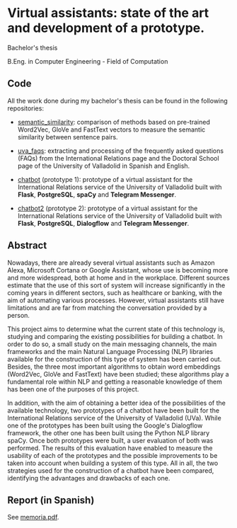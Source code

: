 # Virtual assistants: state of the art and development of a prototype.
Bachelor's thesis

B.Eng. in Computer Engineering - Field of Computation 

## Code 
All the work done during my bachelor's thesis can be found in the following repositories:

- [semantic_similarity](https://www.github.com/pabvald/semantic_similarity): comparison of methods based on pre-trained Word2Vec, GloVe and FastText vectors to measure the semantic similarity between sentence pairs.

- [uva_faqs](https://www.github.com/pabvald/uva_faqs): extracting and processing of the frequently asked questions (FAQs) from the International Relations page and the Doctoral School page of the University of Valladolid in Spanish and English.
- [chatbot](https://www.github.com/pabvald/chatbot) (prototype 1): prototype of a virtual assistant for the International Relations service of the University of Valladolid built with **Flask**, **PostgreSQL**, **spaCy** and **Telegram Messenger**.
- [chatbot2](https://www.github.com/pabvald/chatbot2) (prototype 2): prototype of a virtual assistant for the International Relations service of the University of Valladolid built with **Flask**, **PostgreSQL**, **Dialogflow** and **Telegram Messenger**.



## Abstract 
Nowadays, there are already several virtual assistants such as Amazon Alexa, Microsoft Cortana or Google Assistant, whose use is becoming more and more widespread, both at home and in the workplace. Different sources estimate that the use of this sort of system will increase significantly in the coming years in different sectors, such as healthcare or banking, with the aim of automating various processes. However, virtual assistants still have limitations and are far from matching the conversation provided by a person. 


This project aims to determine what the current state of this technology is, studying and comparing the existing possibilities for building a chatbot. In order to do so, a small study on the main messaging channels, the main frameworks and the main Natural Language Processing (NLP) libraries available for the construction of this type of system has been carried out. Besides, the three most important algorithms to obtain word embeddings (Word2Vec, GloVe and FastText) have been studied; these algorithms play a fundamental role within NLP and getting a reasonable knowledge of them has been one of the purposes of this project.



In addition, with the aim of obtaining a better idea of the possibilities of the available technology, two prototypes of a chatbot have been built for the International Relations service of the University of Valladolid (UVa). While one of the prototypes has been built using the Google's Dialogflow framework, the other one has been built using the Python NLP library spaCy. Once both prototypes were built, a user evaluation of both was performed. The results of this evaluation have enabled to measure the usability of each of the prototypes and the possible improvements to be taken into account when building a system of this type. All in all, the two strategies used for the construction of a chatbot have been compared, identifying the advantages and drawbacks of each one.



## Report (in Spanish) 
See [memoria.pdf](memoria.pdf). 
